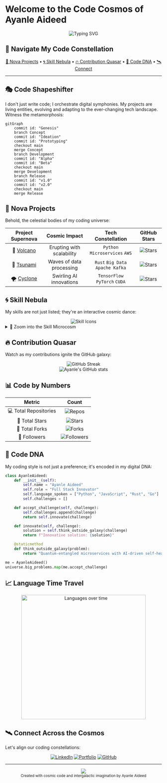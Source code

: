 # Welcome to the Code Cosmos of Ayanle Aideed

<div align="center">
  <img src="https://readme-typing-svg.herokuapp.com?font=Orbitron&size=40&duration=3000&pause=1000&color=00FF00&center=true&vCenter=true&width=800&height=100&lines=Greetings,+fellow+code+explorer!;Prepare+for+a+journey+through+my+digital+universe!;Where+data+meets+imagination!" alt="Typing SVG" />
</div>

## 🌌 Navigate My Code Constellation

<div align="center">
  <a href="#nova-projects">🌟 Nova Projects</a> • 
  <a href="#skill-nebula">🌀 Skill Nebula</a> • 
  <a href="#contribution-quasar">🔥 Contribution Quasar</a> • 
  <a href="#code-dna">🧬 Code DNA</a> • 
  <a href="#connect-across-the-cosmos">🛰️ Connect</a>
</div>

---

## 🎭 Code Shapeshifter

I don't just write code; I orchestrate digital symphonies. My projects are living entities, evolving and adapting to the ever-changing tech landscape. Witness the metamorphosis:

```mermaid
gitGraph
    commit id: "Genesis"
    branch Concept
    commit id: "Ideation"
    commit id: "Prototyping"
    checkout main
    merge Concept
    branch Development
    commit id: "Alpha"
    commit id: "Beta"
    checkout main
    merge Development
    branch Release
    commit id: "v1.0"
    commit id: "v2.0"
    checkout main
    merge Release
```

## 🌟 Nova Projects

Behold, the celestial bodies of my coding universe:

<div align="center">

| Project Supernova | Cosmic Impact | Tech Constellation | GitHub Stars |
|:-----------------:|:-------------:|:------------------:|:------------:|
| 🌋 [Volcano](https://github.com/ayanleaideed/volcano) | Erupting with scalability | `Python` `Microservices` `AWS` | ![Stars](https://img.shields.io/github/stars/ayanleaideed/volcano?style=flat-square&color=yellow) |
| 🌊 [Tsunami](https://github.com/ayanleaideed/tsunami) | Waves of data processing | `Rust` `Big Data` `Apache Kafka` | ![Stars](https://img.shields.io/github/stars/ayanleaideed/tsunami?style=flat-square&color=blue) |
| 🌪️ [Cyclone](https://github.com/ayanleaideed/cyclone) | Swirling AI innovations | `TensorFlow` `PyTorch` `CUDA` | ![Stars](https://img.shields.io/github/stars/ayanleaideed/cyclone?style=flat-square&color=green) |

</div>

## 🌀 Skill Nebula

My skills are not just listed; they're an interactive cosmic dance:

<div align="center">
  <img src="https://skillicons.dev/icons?i=python,js,rust,go,docker,kubernetes,aws,tensorflow,react,mongodb&perline=5" alt="Skill Icons" />
</div>

<details>
<summary>🔬 Zoom into the Skill Microcosm</summary>

<div align="center">

```mermaid
graph TD
    A[Ayanle Aideed] --> B[Frontend]
    A --> C[Backend]
    A --> D[DevOps]
    B --> E[React]
    B --> F[Vue.js]
    C --> G[Python]
    C --> H[Node.js]
    D --> I[Docker]
    D --> J[Kubernetes]
    G --> L[Django]
    G --> M[Flask]
    H --> N[Express]
    H --> O[NestJS]
    C --> P[Rust]
    C --> Q[Go]
    D --> R[AWS]
    D --> S[GCP]
    style A fill:#FF00FF,stroke:#00FFFF,stroke-width:2px
    style B fill:#FF69B4,stroke:#00FFFF,stroke-width:2px
    style C fill:#1E90FF,stroke:#00FFFF,stroke-width:2px
    style D fill:#32CD32,stroke:#00FFFF,stroke-width:2px
    style E fill:#FF69B4,stroke:#00FFFF,stroke-width:2px
    style F fill:#FF69B4,stroke:#00FFFF,stroke-width:2px
    style G fill:#1E90FF,stroke:#00FFFF,stroke-width:2px
    style H fill:#1E90FF,stroke:#00FFFF,stroke-width:2px
    style I fill:#32CD32,stroke:#00FFFF,stroke-width:2px
    style J fill:#32CD32,stroke:#00FFFF,stroke-width:2px
    style L fill:#1E90FF,stroke:#00FFFF,stroke-width:2px
    style M fill:#1E90FF,stroke:#00FFFF,stroke-width:2px
    style N fill:#32CD32,stroke:#00FFFF,stroke-width:2px
    style O fill:#32CD32,stroke:#00FFFF,stroke-width:2px
    style P fill:#FF69B4,stroke:#00FFFF,stroke-width:2px
    style Q fill:#FF69B4,stroke:#00FFFF,stroke-width:2px
    style R fill:#FFFF00,stroke:#00FFFF,stroke-width:2px
    style S fill:#FFFF00,stroke:#00FFFF,stroke-width:2px
```

</div>

</details>

## 🔥 Contribution Quasar

Watch as my contributions ignite the GitHub galaxy:

<div align="center">
  <img src="https://github-readme-streak-stats.herokuapp.com/?user=ayanleaideed&theme=neon-dark&hide_border=true&background=000000&fire=00FF00&ring=00FFFF&currStreakLabel=00FFFF" alt="GitHub Streak" />
</div>

<div align="center">
  <img src="https://github-readme-stats.vercel.app/api?username=ayanleaideed&show_icons=true&theme=radical&bg_color=0D1117&title_color=00FF00&icon_color=00FFFF&text_color=FFFFFF&hide_border=true" alt="Ayanle's GitHub stats" />
</div>

## 📊 Code by Numbers

<div align="center">

| Metric | Count |
|:------:|:-----:|
| 💻 Total Repositories | ![Repos](https://img.shields.io/badge/dynamic/json?color=brightgreen&label=Repos&query=%24.public_repos&url=https%3A%2F%2Fapi.github.com%2Fusers%2Fayanleaideed&style=for-the-badge) |
| 🌟 Total Stars | ![Stars](https://img.shields.io/badge/dynamic/json?color=yellow&label=Stars&query=%24.stars&url=https%3A%2F%2Fapi.github.com%2Fusers%2Fayanleaideed&style=for-the-badge) |
| 🍴 Total Forks | ![Forks](https://img.shields.io/badge/dynamic/json?color=blue&label=Forks&query=%24.forks&url=https%3A%2F%2Fapi.github.com%2Fusers%2Fayanleaideed&style=for-the-badge) |
| 👥 Followers | ![Followers](https://img.shields.io/badge/dynamic/json?color=orange&label=Followers&query=%24.followers&url=https%3A%2F%2Fapi.github.com%2Fusers%2Fayanleaideed&style=for-the-badge) |

</div>

## 🧬 Code DNA

My coding style is not just a preference; it's encoded in my digital DNA:

```python
class AyanleAideed:
    def __init__(self):
        self.name = "Ayanle Aideed"
        self.role = "Full Stack Innovator"
        self.language_spoken = ["Python", "JavaScript", "Rust", "Go"]
        self.challenges = []

    def accept_challenge(self, challenge):
        self.challenges.append(challenge)
        return self.innovate(challenge)

    def innovate(self, challenge):
        solution = self.think_outside_galaxy(challenge)
        return f"Innovative solution: {solution}"

    @staticmethod
    def think_outside_galaxy(problem):
        return "Quantum-entangled microservices with AI-driven self-healing capabilities"

me = AyanleAideed()
universe.big_problems.map(me.accept_challenge)
```

## 📈 Language Time Travel

<div align="center">
  <img src="https://wakatime.com/share/@ayanleaideed/d6700a65-ed89-4b68-b9ff-b5f814c6178d.svg" height="400" alt="Languages over time" />
</div>

## 🛰️ Connect Across the Cosmos

Let's align our coding constellations:

<div align="center">
  
[![LinkedIn](https://img.shields.io/badge/LinkedIn-Connect-brightgreen?style=for-the-badge&logo=linkedin&logoColor=white&color=00FF00)](https://www.linkedin.com/in/ayanle-aideed-118752252/)
[![Portfolio](https://img.shields.io/badge/Portfolio-Explore-brightgreen?style=for-the-badge&logo=web&logoColor=white&color=00FFFF)](https://ayanleaideed.github.io/myportfolio/)
[![GitHub](https://img.shields.io/badge/GitHub-Follow-brightgreen?style=for-the-badge&logo=github&logoColor=white&color=FF00FF)](https://github.com/ayanleaideed)

</div>

---

<div align="center">
  <img src="https://capsule-render.vercel.app/api?type=waving&color=gradient&height=100&section=footer&animation=twinkling&customColorList=0,0,255,0,0,255" />
</div>

<div align="center">
  <sub>Created with cosmic code and intergalactic imagination by Ayanle Aideed</sub>
</div>
